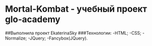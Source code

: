 # Mortal-Kombat - учебный проект glo-academy
##Выполнила проект EkaterinaSky
###Технологии:
-HTML;
-CSS;
-Normalize;
-JQuery;
-Fancybox(JQuery).
